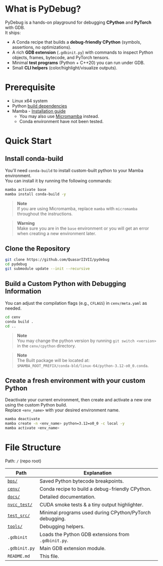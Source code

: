 # What is PyDebug?
PyDebug is a hands-on playground for debugging **CPython** and **PyTorch** with GDB.  
It ships:

- A Conda recipe that builds a **debug-friendly CPython** (symbols, assertions, no optimizations).
- A rich **GDB extension** (`.gdbinit.py`) with commands to inspect Python objects, frames, bytecode, and PyTorch tensors.
- Minimal **test programs** (Python + C++20) you can run under GDB.
- Small **CLI helpers** (color/highlight/visualize outputs).

# Prerequisite
- Linux x64 system
- Python [build dependencies](https://devguide.python.org/getting-started/setup-building/#build-dependencies)
- Mamba - [Installation guide](https://mamba.readthedocs.io/en/latest/installation/mamba-installation.html)
  - You may also use [Micromamba](https://mamba.readthedocs.io/en/latest/installation/micromamba-installation.html#) instead.
  - Conda environment have not been tested.

# Quick Start
## Install conda-build

You'll need `conda-build` to install custom-built python to your Mamba environment.<br>
You can install it by running the following commands:
```bash
mamba activate base
mamba install conda-build -y
```
> **Note**<br>
> If you are using Micromamba, replace `mamba` with `micromamba` throughout the instructions.

> **Warning**<br>
> Make sure you are in the `base` environment or you will get an error when creating a new environment later.

## Clone the Repository
```bash
git clone https://github.com/QuasarIIVII/pydebug
cd pydebug
git submodule update --init --recursive
```

## Build a Custom Python with Debugging Information
You can adjust the compilation flags (e.g., `CFLAGS`) in `cenv/meta.yaml` as needed.
```bash
cd cenv
conda build .
cd ..
```
> **Note**<br>
> You may change the python version by running `git switch <version>` in the `cenv/cpython` directory.

> **Note**<br>
> The Built package will be located at:<br>
> `$MAMBA_ROOT_PREFIX/conda-bld/linux-64/python-3.12-o0_0.conda`.

## Create a fresh environment with your custom Python
Deactivate your current environment, then create and activate a new one using the custom Python build.<br>
Replace `<env_name>` with your desired environment name.
```bash
mamba deactivate
mamba create -n <env_name> python=3.12=o0_0 -c local -y
mamba activate <env_name>
```

# File Structure
Path: `/` (repo root)

| Path                                      | Explanation |
|-------------------------------------------|-------------|
| [`bps/`](/docs/bps/README.md)             | Saved Python bytecode breakpoints. |
| [`cenv/`](/docs/cenv/README.md)           | Conda recipe to build a debug-friendly CPython. |
| [`docs/`](/docs/docs/README.md)           | Detailed documentation. |
| [`nvcc_test/`](/docs/nvcc_test/README.md) | CUDA smoke tests & a tiny output highlighter. |
| [`test_src/`](/docs/test_src/README.md)   | Minimal programs used during CPython/PyTorch debugging. |
| [`tools/`](/docs/tools/README.md)         | Debugging helpers. |
| `.gdbinit`                                | Loads the Python GDB extensions from `.gdbinit.py`. |
| `.gdbinit.py`                             | Main GDB extension module. |
| `README.md`                               | This file. |
